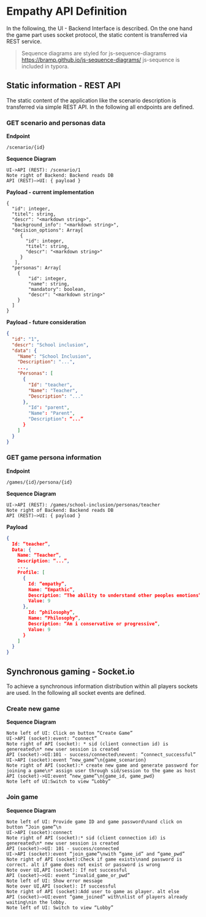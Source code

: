 # Empathy API Definition

In the following, the UI - Backend Interface is described. On the one hand the game part uses socket protocol, the static content is transferred via REST service.

> Sequence diagrams are styled for js-sequence-diagrams https://bramp.github.io/js-sequence-diagrams/
> js-sequence is included in typora.

## Static information - REST API
The static content of the application like the scenario description is transferred via simple REST API. In the following all endpoints are defined.

### GET scenario and personas data

**Endpoint**
```
/scenario/{id}
```

**Sequence Diagram**

```sequence
UI->API (REST): /scenario/1
Note right of Backend: Backend reads DB
API (REST)—>UI: { payload }
```

**Payload - current implementation**

```
{
  "id": integer,
  "titel": string,
  "descr": "<markdown string>",
  "background_info": "<markdown string>",
  "decision_options": Array[
     {
       "id": integer,
       "titel": string,
       "descr": "<markdown string>"
     }
   ],
  "personas": Array[
    {
        "id": integer, 
        "name": string,
        "mandatory": boolean,
        "descr": "<markdown string>"
    }
  ]
}
``` 

**Payload - future consideration**

```json
{
  "id": "1",
  "descr": "School inclusion",
  "data": {
    "Name": "School Inclusion",
    "Description": "...",
    ...,
    "Personas": [
      {
        "Id": "teacher",
        "Name": "Teacher",
        "Description": "..."
      },
        "Id": "parent",
        "Name": "Parent",
        "Description": “...”
      }
    ]
  }
}
``` 

### GET game persona information

**Endpoint**
```
/games/{id}/persona/{id}
```

**Sequence Diagram**
```sequence
UI->API (REST): /games/school-inclusion/personas/teacher
Note right of Backend: Backend reads DB
API (REST)—>UI: { payload }
```

**Payload**
```json
{
  Id: “teacher”,
  Data: {
    Name: “Teacher”,
    Description: “...”,
    ...,
    Profile: [
      {
        Id: “empathy”,
        Name: “Empathic”,
        Description: “The ability to understand other peoples emotions”,
        Value: 9
      },
        Id: “philosophy”,
        Name: “Philosophy”,
        Description: “Am i conservative or progressive”,
        Value: 9
      }
    ]
  }
}
```


## Synchronous gaming - Socket.io
To achieve a synchronous information distribution within all players sockets are used. In the following all socket events are defined.


### Create new game

**Sequence Diagram**
```sequence
Note left of UI: Click on button “Create Game”
UI->API (socket):event: “connect”
Note right of API (socket): * sid (client connection id) is genereated\n* new user session is created
API (socket)->UI:101 - success/connected\nevent: “connect_successful”
UI->API (socket):event “new_game”\n{game_scenarion}
Note right of API (socket):* create new game and generate password for joining a game\n* assign user through sid/session to the game as host
API (socket)->UI:event “new_game”\n{game_id, game_pwd}
Note left of UI:Switch to view “Lobby”
``` 

### Join game
**Sequence Diagram**
```sequence
Note left of UI: Provide game ID and game password\nand click on button “Join game”\n
UI->API (socket):connect
Note right of API (socket):* sid (client connection id) is genereated\n* new user session is created
API (socket)—>UI: 101 - success/connected
UI->API (socket):event “join_game”\nwith “game_id” and “game_pwd”
Note right of API (socket):Check if game exists\nand password is correct. alt if game does not exist or password is wrong
Note over UI,API (socket): If not successful
API (socket)—>UI: event “invalid_game_or_pwd”
Note left of UI: Show error message
Note over UI,API (socket): If successful
Note right of API (socket):Add user to game as player. alt else
API (socket)—>UI:event “game_joined” with\nlist of players already waiting\nin the lobby.
Note left of UI: Switch to view “Lobby”
```





